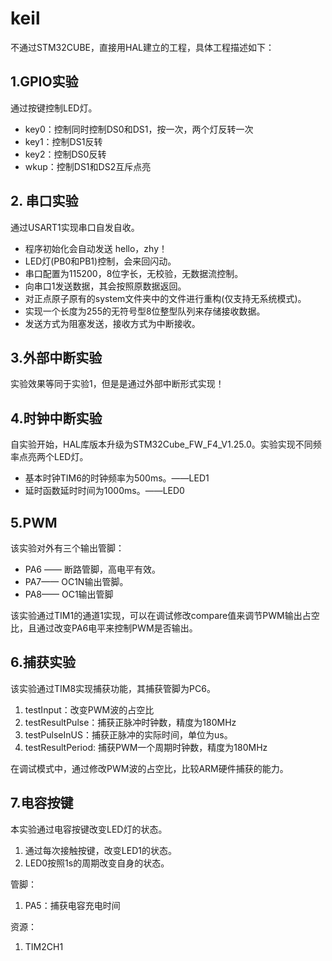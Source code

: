 # keil
不通过STM32CUBE，直接用HAL建立的工程，具体工程描述如下：

## 1.GPIO实验
通过按键控制LED灯。
-  key0：控制同时控制DS0和DS1，按一次，两个灯反转一次
-  key1：控制DS1反转
-  key2：控制DS0反转
-  wkup：控制DS1和DS2互斥点亮



## 2. 串口实验

通过USART1实现串口自发自收。

- 程序初始化会自动发送 hello，zhy！
- LED灯(PB0和PB1)控制，会来回闪动。
- 串口配置为115200，8位字长，无校验，无数据流控制。
- 向串口1发送数据，其会按照原数据返回。
- 对正点原子原有的system文件夹中的文件进行重构(仅支持无系统模式)。
- 实现一个长度为255的无符号型8位整型队列来存储接收数据。
- 发送方式为阻塞发送，接收方式为中断接收。



## 3.外部中断实验

实验效果等同于实验1，但是是通过外部中断形式实现！



## 4.时钟中断实验

自实验开始，HAL库版本升级为STM32Cube_FW_F4_V1.25.0。实验实现不同频率点亮两个LED灯。

- 基本时钟TIM6的时钟频率为500ms。——LED1
- 延时函数延时时间为1000ms。——LED0



## 5.PWM

该实验对外有三个输出管脚：

- PA6 —— 断路管脚，高电平有效。
- PA7—— OC1N输出管脚。
- PA8—— OC1输出管脚

该实验通过TIM1的通道1实现，可以在调试修改compare值来调节PWM输出占空比，且通过改变PA6电平来控制PWM是否输出。



## 6.捕获实验

该实验通过TIM8实现捕获功能，其捕获管脚为PC6。

1. testInput：改变PWM波的占空比
2. testResultPulse：捕获正脉冲时钟数，精度为180MHz
3. testPulseInUS：捕获正脉冲的实际时间，单位为us。
4. testResultPeriod: 捕获PWM一个周期时钟数，精度为180MHz

在调试模式中，通过修改PWM波的占空比，比较ARM硬件捕获的能力。



## 7.电容按键

本实验通过电容按键改变LED灯的状态。

1. 通过每次接触按键，改变LED1的状态。
2. LED0按照1s的周期改变自身的状态。

管脚：

1. PA5：捕获电容充电时间

资源：

1. TIM2CH1